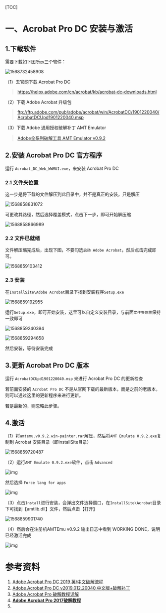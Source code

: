 [TOC]







# 一、Acrobat Pro DC 安装与激活

## 1.下载软件

需要下载如下图所示三个软件：

![1568732458908](images/1568732458908.png)





（1）去官网下载 Acrobat Pro DC 

> https://helpx.adobe.com/cn/acrobat/kb/acrobat-dc-downloads.html



（2）下载 Adobe Acrobat 升级包

> ftp://ftp.adobe.com/pub/adobe/acrobat/win/AcrobatDC/1901220040/AcrobatDCUpd1901220040.msp



（3）下载 Adobe 通用授权破解补丁 AMT Emulator

> [Adobe全系列破解工具 AMT Emulator v0.9.2](https://www.nocmd.com/889.html)





## 2.安装 Acrobat Pro DC 官方程序

运行 `Acrobat_DC_Web_WWMUI.exe`，来安装 Acrobat Pro DC 

### 2.1 文件夹位置

这一步是将下载的文件解压到此目录中，并不是真正的安装，只是解压

![1568858831072](images/1568858831072.png)





可更改其路径，然后选择覆盖模式，点击下一步，即可开始解压缩

![1568858866989](images/1568858866989.png)









### 2.2 文件已就绪

文件解压缩完成后，出现下图，不要勾选`启动 Adobe Acrobat`，然后点击完成即可。



![1568859103412](images/1568859103412.png)



### 2.3 安装

在`InstallSite\Adobe Acrobat`目录下找到安装程序`Setup.exe`

![1568859192955](images/1568859192955.png)



运行`Setup.exe`，即可开始安装，这里可以自定义安装目录，与前面`文件夹位置`保持一致即可

![1568859240394](images/1568859240394.png)





![1568859294658](images/1568859294658.png)



然后安装，等待安装完成





## 3.更新 Acrobat Pro DC 版本

运行 `AcrobatDCUpd1901220040.msp` 来进行 Acrobat Pro DC 的更新检查

若前面安装的 `Acrobat Pro DC` 不是从官网下载的最新版本，而是之前的老版本，则可以通过这里的更新程序来进行更新。

若是最新的，则忽略此步骤。





## 4.激活

（1）将`amtemu.v0.9.2.win-painter.rar`解压，然后将`AMT Emulate 0.9.2.exe`复制到 Acrobat 安装目录（即InstallSite目录）

![1568859720487](images/1568859720487.png)



（2）运行`AMT Emulate 0.9.2.exe`软件，点击 `Advanced`

![img](images/20171114221148578.png)



然后选择 `Force lang for apps `

![img](images/20171114221254678.png)







（3）点击`Install`进行安装，会弹出文件选择窗口，在`InstallSite\Acrobat`目录下可找到【amtlib.dll】文件，然后点击【打开】

![1568859901740](images/1568859901740.png)



（4）然后会在注册机AMTEmu v0.9.2 输出日志中看到 WORKING DONE，说明已经激活完成

![img](images/20171114221811360.png)











# 参考资料

1. [Adobe Acrobat Pro DC 2019 英/中文破解流程](https://blog.51cto.com/felixgzf/2311242)
2. [Adobe Acrobat Pro DC v2019.012.20040 中文版+破解补丁](https://www.nocmd.com/1697.html)
3. [Adobe Acrobat Pro 破解教程详解](https://blog.csdn.net/xiaomengzi_16/article/details/90174126)
4. [**Adobe Acrobat Pro 2017破解教程**](https://blog.csdn.net/xintingandzhouyang/article/details/82558235)
5. 










